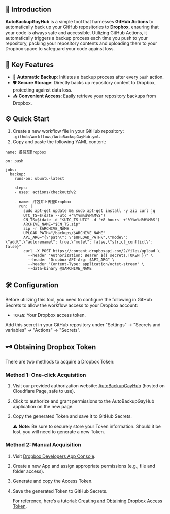 ## 📌 Introduction

**AutoBackupGayHub** is a simple tool that harnesses **GitHub Actions** to automatically back up your GitHub repositories to **Dropbox**, ensuring that your code is always safe and accessible. Utilizing GitHub Actions, it automatically triggers a backup process each time you push to your repository, packing your repository contents and uploading them to your Dropbox space to safeguard your code against loss.

## 🚀 Key Features

- 🔄 **Automatic Backup**: Initiates a backup process after every `push` action.
- 🛡️ **Secure Storage**: Directly backs up repository content to Dropbox, protecting against data loss.
- 📥 **Convenient Access**: Easily retrieve your repository backups from Dropbox.

## ⚙️ Quick Start

1. Create a new workflow file in your GitHub repository: `.github/workflows/AutoBackupGayHub.yml`.
2. Copy and paste the following YAML content:

```
name: 备份至Dropbox

on: push

jobs:
  backup:
    runs-on: ubuntu-latest

    steps:
    - uses: actions/checkout@v2

    - name: 打包并上传至Dropbox
      run: |
        sudo apt-get update && sudo apt-get install -y zip curl jq
        UTC_TS=$(date --utc +'%Y%m%d%H%M%S')
        CN_TS=$(date -d "$UTC_TS UTC" -d '+8 hours' +'%Y%m%d%H%M%S')
        ARCHIVE_NAME="$CN_TS.zip"
        zip -r $ARCHIVE_NAME .
        UPLOAD_PATH="/backups/$ARCHIVE_NAME"
        API_ARG="{\"path\": \"$UPLOAD_PATH\",\"mode\": \"add\",\"autorename\": true,\"mute\": false,\"strict_conflict\": false}"
        curl -X POST https://content.dropboxapi.com/2/files/upload \
          --header "Authorization: Bearer ${{ secrets.TOKEN }}" \
          --header "Dropbox-API-Arg: $API_ARG" \
          --header "Content-Type: application/octet-stream" \
          --data-binary @$ARCHIVE_NAME
```

## 🛠 Configuration

Before utilizing this tool, you need to configure the following in GitHub Secrets to allow the workflow access to your Dropbox account:

- `TOKEN`: Your Dropbox access token.

Add this secret in your GitHub repository under "Settings" -> "Secrets and variables" -> "Actions" -> "Secrets".

## 🗝 Obtaining Dropbox Token

There are two methods to acquire a Dropbox Token:

### Method 1: One-click Acquisition

1. Visit our provided authorization website: [AutoBackupGayHub](https://autobackupgayhub.pages.dev/) (hosted on Cloudflare Page, safe to use).

2. Click to authorize and grant permissions to the AutoBackupGayHub application on the new page.

3. Copy the generated Token and save it to GitHub Secrets.

   ⚠️ **Note**: Be sure to securely store your Token information. Should it be lost, you will need to generate a new Token.

### Method 2: Manual Acquisition

1. Visit [Dropbox Developers App Console](https://www.dropbox.com/developers/apps).

2. Create a new App and assign appropriate permissions (e.g., file and folder access).

3. Generate and copy the Access Token.

4. Save the generated Token to GitHub Secrets.

   For reference, here’s a tutorial: [Creating and Obtaining Dropbox Access Token](https://preventdirectaccess.com/docs/create-app-key-access-token-for-dropbox-account/).

